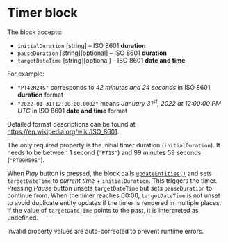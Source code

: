 # Timer block

The block accepts:

- `initialDuration` \[string] – ISO 8601 **duration**
- `pauseDuration` \[string]\[optional] – ISO 8601 **duration**
- `targetDateTime` \[string]\[optional] – ISO 8601 **date and time**

For example:

- `"PT42M24S"` corresponds to _42 minutes and 24 seconds_ in ISO 8601 **duration** format
- `"2022-01-31T12:00:00.000Z"` means _January 31<sup>st</sup>, 2022 at 12:00:00 PM UTC_ in ISO 8601 **date and time** format

Detailed format descriptions can be found at https://en.wikipedia.org/wiki/ISO_8601.

The only required property is the initial timer duration (`initialDuration`).
It needs to be between 1 second (`"PT1S"`) and 99 minutes 59 seconds (`"PT99M59S"`).

When _Play_ button is pressed, the block calls [`updateEntities()`](https://blockprotocol.org/spec/block-types#updateEntities) and sets `targetDateTime` to _current time_ + `initialDuration`.
This triggers the timer.
Pressing _Pause_ button unsets `targetDateTime` but sets `pauseDuration` to continue from.
When the timer reaches 00:00, `targetDateTime` is not unset to avoid duplicate entity updates if the timer is rendered in multiple places.
If the value of `targetDateTime` points to the past, it is interpreted as undefined.

Invalid property values are auto-corrected to prevent runtime errors.
